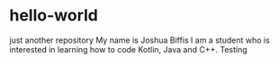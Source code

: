 # hello-world
just another repository 
My name is Joshua Biffis I am a student who is interested in learning how to code Kotlin, Java and C++.
Testing 

